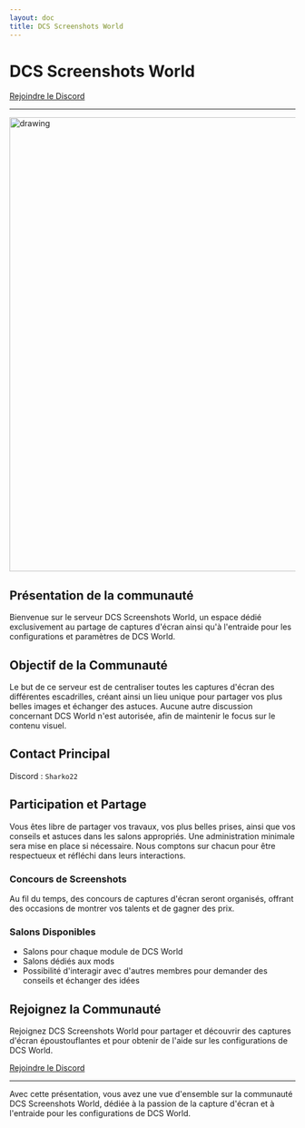 ```yaml
---
layout: doc  
title: DCS Screenshots World  
---
```


# DCS Screenshots World

[Rejoindre le Discord](https://discord.gg/AwNRRwj5qj)

---
<img src="/commus_img/screenshot_world.png" alt="drawing" width="800" style="display: block; margin-left: auto; margin-right: auto;"/>

## Présentation de la communauté

Bienvenue sur le serveur DCS Screenshots World, un espace dédié exclusivement au partage de captures d'écran ainsi qu'à l'entraide pour les configurations et paramètres de DCS World.

## Objectif de la Communauté

Le but de ce serveur est de centraliser toutes les captures d'écran des différentes escadrilles, créant ainsi un lieu unique pour partager vos plus belles images et échanger des astuces. Aucune autre discussion concernant DCS World n'est autorisée, afin de maintenir le focus sur le contenu visuel.

## Contact Principal

Discord : ```Sharko22```

## Participation et Partage

Vous êtes libre de partager vos travaux, vos plus belles prises, ainsi que vos conseils et astuces dans les salons appropriés. Une administration minimale sera mise en place si nécessaire. Nous comptons sur chacun pour être respectueux et réfléchi dans leurs interactions.

### Concours de Screenshots

Au fil du temps, des concours de captures d'écran seront organisés, offrant des occasions de montrer vos talents et de gagner des prix.

### Salons Disponibles

- Salons pour chaque module de DCS World
- Salons dédiés aux mods
- Possibilité d'interagir avec d'autres membres pour demander des conseils et échanger des idées

## Rejoignez la Communauté

Rejoignez DCS Screenshots World pour partager et découvrir des captures d'écran époustouflantes et pour obtenir de l'aide sur les configurations de DCS World.

[Rejoindre le Discord](https://discord.gg/AwNRRwj5qj)

---

Avec cette présentation, vous avez une vue d'ensemble sur la communauté DCS Screenshots World, dédiée à la passion de la capture d'écran et à l'entraide pour les configurations de DCS World.
